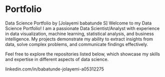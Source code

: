 # Portfolio
Data Science Portfolio by [Jolayemi babatunde S]
Welcome to my Data Science Portfolio! I am a passionate Data Scientist/Analyst with experience in data visualization, machine learning, statistical analysis, and business intelligence. My projects demonstrate my ability to extract insights from data, solve complex problems, and communicate findings effectively.

Feel free to explore the repositories listed below, which showcase my skills and expertise in different aspects of data science.

linkedin.com/in/babatunde-jolayemi-a05312275

